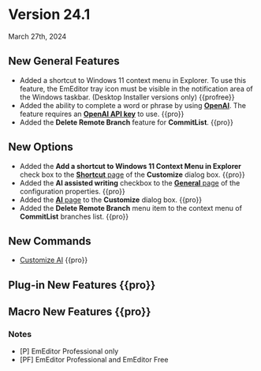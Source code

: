 # Version 24.1

March 27th, 2024

## New General Features

- Added a shortcut to Windows 11 context menu in Explorer. To use this feature, the EmEditor tray icon must be visible in the notification area of the Windows taskbar. (Desktop Installer versions only) {{profree}}
- Added the ability to complete a word or phrase by using [**OpenAI**](https://openai.com/). The feature requires an [**OpenAI API key**](https://platform.openai.com/api-keys) to use. {{pro}}
- Added the **Delete Remote Branch** feature for **CommitList**. {{pro}}

## New Options

- Added the **Add a shortcut to Windows 11 Context Menu in Explorer** check box to the [**Shortcut** page](../dlg/customize/shortcut/index) of the **Customize** dialog box. {{pro}}
- Added the **AI assisted writing** checkbox to the [**General** page](../dlg/properties/general/index) of the configuration properties. {{pro}}
- Added the [**AI** page](../dlg/customize/ai/index) to the **Customize** dialog box. {{pro}}
- Added the **Delete Remote Branch** menu item to the context menu of **CommitList** branches list. {{pro}}

## New Commands

- [Customize AI](../cmd/tools/customize_ai) {{pro}}

## Plug-in New Features {{pro}}


## Macro New Features {{pro}}


### Notes

- \[P\] EmEditor Professional only
- \[PF\] EmEditor Professional and EmEditor Free
